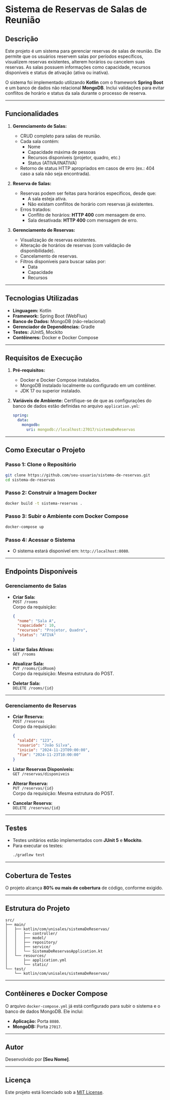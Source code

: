
# Sistema de Reservas de Salas de Reunião

## Descrição
Este projeto é um sistema para gerenciar reservas de salas de reunião. Ele permite que os usuários reservem salas por períodos específicos, visualizem reservas existentes, alterem horários ou cancelem suas reservas. As salas possuem informações como capacidade, recursos disponíveis e status de ativação (ativa ou inativa).

O sistema foi implementado utilizando **Kotlin** com o framework **Spring Boot** e um banco de dados não relacional **MongoDB**. Inclui validações para evitar conflitos de horário e status da sala durante o processo de reserva.

---

## Funcionalidades
1. **Gerenciamento de Salas:**
   - CRUD completo para salas de reunião.
   - Cada sala contém:
     - Nome
     - Capacidade máxima de pessoas
     - Recursos disponíveis (projetor, quadro, etc.)
     - Status (ATIVA/INATIVA)
   - Retorno de status HTTP apropriados em casos de erro (ex.: 404 caso a sala não seja encontrada).

2. **Reserva de Salas:**
   - Reservas podem ser feitas para horários específicos, desde que:
     - A sala esteja ativa.
     - Não existam conflitos de horário com reservas já existentes.
   - Erros tratados:
     - Conflito de horários: **HTTP 400** com mensagem de erro.
     - Sala desativada: **HTTP 400** com mensagem de erro.

3. **Gerenciamento de Reservas:**
   - Visualização de reservas existentes.
   - Alteração de horários de reservas (com validação de disponibilidade).
   - Cancelamento de reservas.
   - Filtros disponíveis para buscar salas por:
     - Data
     - Capacidade
     - Recursos

---

## Tecnologias Utilizadas
- **Linguagem:** Kotlin
- **Framework:** Spring Boot (WebFlux)
- **Banco de Dados:** MongoDB (não-relacional)
- **Gerenciador de Dependências:** Gradle
- **Testes:** JUnit5, Mockito
- **Contêineres:** Docker e Docker Compose

---

## Requisitos de Execução
1. **Pré-requisitos:**
   - Docker e Docker Compose instalados.
   - MongoDB instalado localmente ou configurado em um contêiner.
   - JDK 17 ou superior instalado.

2. **Variáveis de Ambiente:**
   Certifique-se de que as configurações do banco de dados estão definidas no arquivo `application.yml`:
   ```yaml
   spring:
     data:
       mongodb:
         uri: mongodb://localhost:27017/sistemaDeReservas
   ```

---

## Como Executar o Projeto
### Passo 1: Clone o Repositório
```bash
git clone https://github.com/seu-usuario/sistema-de-reservas.git
cd sistema-de-reservas
```

### Passo 2: Construir a Imagem Docker
```bash
docker build -t sistema-reservas .
```

### Passo 3: Subir o Ambiente com Docker Compose
```bash
docker-compose up
```

### Passo 4: Acessar o Sistema
- O sistema estará disponível em: `http://localhost:8080`.

---

## Endpoints Disponíveis

### Gerenciamento de Salas
- **Criar Sala:**  
  `POST /rooms`  
  Corpo da requisição:
  ```json
  {
    "nome": "Sala A",
    "capacidade": 10,
    "recursos": "Projetor, Quadro",
    "status": "ATIVA"
  }
  ```

- **Listar Salas Ativas:**  
  `GET /rooms`

- **Atualizar Sala:**  
  `PUT /rooms/{idRoom}`  
  Corpo da requisição: Mesma estrutura do POST.

- **Deletar Sala:**  
  `DELETE /rooms/{id}`

---

### Gerenciamento de Reservas
- **Criar Reserva:**  
  `POST /reservas`  
  Corpo da requisição:
  ```json
  {
    "salaId": "123",
    "usuario": "João Silva",
    "inicio": "2024-11-23T09:00:00",
    "fim": "2024-11-23T10:00:00"
  }
  ```

- **Listar Reservas Disponíveis:**  
  `GET /reservas/disponiveis`

- **Alterar Reserva:**  
  `PUT /reservas/{id}`  
  Corpo da requisição: Mesma estrutura do POST.

- **Cancelar Reserva:**  
  `DELETE /reservas/{id}`

---

## Testes
- Testes unitários estão implementados com **JUnit 5** e **Mockito**.
- Para executar os testes:
  ```bash
  ./gradlew test
  ```

---

## Cobertura de Testes
O projeto alcança **80% ou mais de cobertura** de código, conforme exigido.

---

## Estrutura do Projeto
```
src/
├── main/
│   ├── kotlin/com/unisales/sistemaDeReservas/
│   │   ├── controller/
│   │   ├── model/
│   │   ├── repository/
│   │   ├── service/
│   │   └── SistemaDeReservasApplication.kt
│   └── resources/
│       ├── application.yml
│       └── static/
└── test/
    └── kotlin/com/unisales/sistemaDeReservas/
```

---

## Contêineres e Docker Compose
O arquivo `docker-compose.yml` já está configurado para subir o sistema e o banco de dados MongoDB. Ele inclui:
- **Aplicação:** Porta `8080`.
- **MongoDB:** Porta `27017`.

---

## Autor
Desenvolvido por **[Seu Nome]**.

---

## Licença
Este projeto está licenciado sob a [MIT License](LICENSE).
